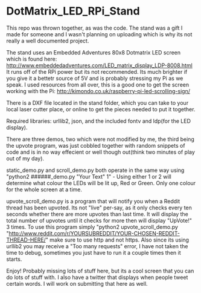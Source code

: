 # DotMatrix_LED_RPi_Stand

This repo was thrown together, as was the code. The stand was a gift I made for someone and I wasn't planning on uploading which is why its not really a well documented project.

The stand uses an Embedded Adventures 80x8 Dotmatrix LED screen which is found here: http://www.embeddedadventures.com/LED_matrix_display_LDP-8008.html
It runs off of the RPi power but its not recommended. Its much brighter if you give it a bettetr source of 5V and is probably stressing my Pi as we speak. I used resources from all over, this is a good one to get the screen working with the Pi: http://kimondo.co.uk/raspberry-pi-led-scrolling-sign/

There is a DXF file located in the stand folder, which you can take to your local laser cutter place, or online to get the pieces needed to put it together. 

Required libraries: urllib2, json, and the included fontv and ldp(for the LED display).

There are three demos, two which were not modified by me, the third being the upvote program, was just cobbled together with random snippets of code and is in no way effecient or well though out(think two minutes of play out of my day).

static_demo.py and scroll_demo.py both operate in the same way using "python2 ######_demo.py "Your Text" 1" - Using either 1 or 2 will determine what colour the LEDs will be lit up, Red or Green. Only one colour for the whole screen at a time. 

upvote_scroll_demo.py is a program that will notify you when a Reddit thread has been upvoted. Its not "live" per-say, as it only checks every ten seconds whether there are more upvotes than last time. It will display the total number of upvotes until it checks for more then will display "UpVote!" 3 times. To use this program simply "python2 upvote_scroll_demo.py "http://www.reddit.com/r/YOURSUBREDDIT/YOUR-CHOSEN-REDDIT-THREAD-HERE/" make sure to use http and not https. Also since its using urllib2 you may receive a "Too many requests" error, I have not taken the time to debug, sometimes you just have to run it a couple times then it starts. 

Enjoy! Probably missing lots of stuff here, but its a cool screen that you can do lots of stuff with. I also have a twitter that displays when people tweet certain words. I will work on submitting that here as well.
